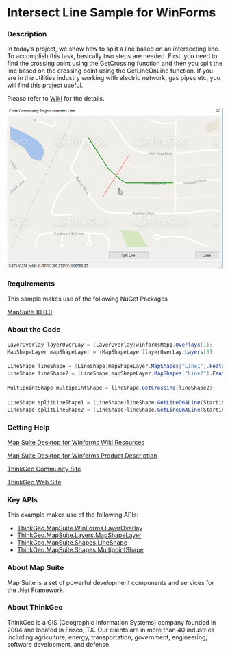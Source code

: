 # Intersect Line Sample for WinForms

### Description
In today’s project, we show how to split a line based on an intersecting line. To accomplish this task, basically two steps are needed. First, you need to find the crossing point using the GetCrossing function and then you split the line based on the crossing point using the GetLineOnLine function. If you are in the utilities industry working with electric network, gas pipes etc, you will find this project useful.

Please refer to [Wiki](http://wiki.thinkgeo.com/wiki/map_suite_desktop_for_winforms) for the details.

![Screenshot](Screenshot.gif)

### Requirements
This sample makes use of the following NuGet Packages

[MapSuite 10.0.0](https://www.nuget.org/packages?q=ThinkGeo)

### About the Code
```csharp
LayerOverlay layerOverLay = (LayerOverlay)winformsMap1.Overlays[1];
MapShapeLayer mapShapeLayer = (MapShapeLayer)layerOverLay.Layers[0];

LineShape lineShape = (LineShape)mapShapeLayer.MapShapes["Line1"].Feature.GetShape();
LineShape lineShape2 = (LineShape)mapShapeLayer.MapShapes["Line2"].Feature.GetShape();

MultipointShape multipointShape = lineShape.GetCrossing(lineShape2);

LineShape splitLineShape1 = (LineShape)lineShape.GetLineOnALine(StartingPoint.FirstPoint, multipointShape.Points[0]);
LineShape splitLineShape2 = (LineShape)lineShape.GetLineOnALine(StartingPoint.LastPoint, multipointShape.Points[0]);
```
### Getting Help

[Map Suite Desktop for Winforms Wiki Resources](http://wiki.thinkgeo.com/wiki/map_suite_desktop_for_winforms)

[Map Suite Desktop for Winforms Product Description](https://thinkgeo.com/ui-controls#desktop-platforms)

[ThinkGeo Community Site](http://community.thinkgeo.com/)

[ThinkGeo Web Site](http://www.thinkgeo.com)

### Key APIs
This example makes use of the following APIs:

- [ThinkGeo.MapSuite.WinForms.LayerOverlay](http://wiki.thinkgeo.com/wiki/api/thinkgeo.mapsuite.winforms.layeroverlay)
- [ThinkGeo.MapSuite.Layers.MapShapeLayer](http://wiki.thinkgeo.com/wiki/api/thinkgeo.mapsuite.layers.mapshapelayer)
- [ThinkGeo.MapSuite.Shapes.LineShape](http://wiki.thinkgeo.com/wiki/api/thinkgeo.mapsuite.shapes.lineshape)
- [ThinkGeo.MapSuite.Shapes.MultipointShape](http://wiki.thinkgeo.com/wiki/api/thinkgeo.mapsuite.shapes.multipointshape)

### About Map Suite
Map Suite is a set of powerful development components and services for the .Net Framework.

### About ThinkGeo
ThinkGeo is a GIS (Geographic Information Systems) company founded in 2004 and located in Frisco, TX. Our clients are in more than 40 industries including agriculture, energy, transportation, government, engineering, software development, and defense.
